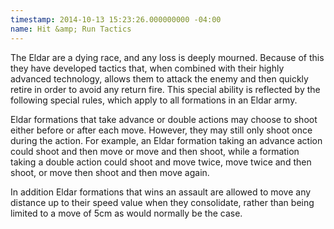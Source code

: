 ```yaml
---
timestamp: 2014-10-13 15:23:26.000000000 -04:00
name: Hit &amp; Run Tactics
---
```

The Eldar are a dying race, and any loss is deeply mourned. Because of this they have developed tactics that, when combined with their highly advanced technology, allows them to attack the enemy and then quickly retire in order to avoid any return fire. This special ability is reflected by the following special rules, which apply to all formations in an Eldar army.

Eldar formations that take advance or double actions may choose to shoot either before or after each move. However, they may still only shoot once during the action. For example, an Eldar formation taking an advance action could shoot and then move or move and then shoot, while a formation taking a double action could shoot and move twice, move twice and then shoot, or move then shoot and then move again.

In addition Eldar formations that wins an assault are allowed to move any distance up to their speed value when they consolidate, rather than being limited to a move of 5cm as would normally be the case.